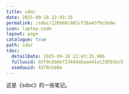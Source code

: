 ```yaml
---
title: sdoc
date: 2025-09-18 22:43:35
permalink: /sdoc/126b08c981cf38a43f9cbb0e
icon: laptop-code
layout: page
catalogue: true
path: sdoc
tdoc:
  detailDate: 2025-09-18 22:43:35.906
  fulluuid: 43f9cbb0e7234ddabaae41e129591ec5
  useduuid: 43f9cbb0e
---
```


这是《sdoc》的一些笔记。
